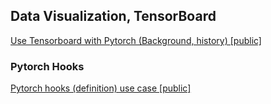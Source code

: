 
## Data Visualization, TensorBoard
[Use Tensorboard with Pytorch (Background, history) \[public\]](https://ml.learn-to-code.co/skillView.html?skill=IruUXVdkmBoenUoCGcE0)

### Pytorch Hooks
[Pytorch hooks (definition) use case \[public\]](https://ml.learn-to-code.co/skillView.html?skill=IcihTl4NenwDnRT3gyc7)


